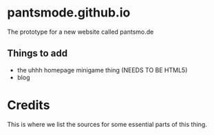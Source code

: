 # pantsmode.github.io
The prototype for a new website called pantsmo.de

## Things to add
* the uhhh homepage minigame thing (NEEDS TO BE HTML5)
* blog

# Credits
This is where we list the sources for some essential parts of this thing.
